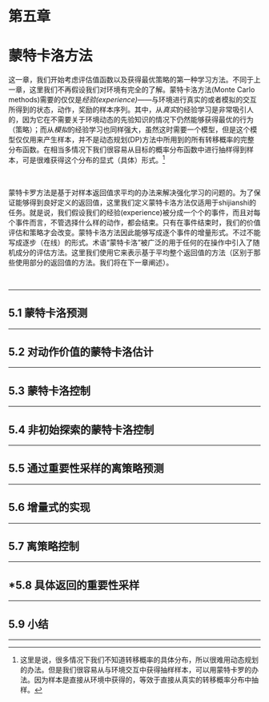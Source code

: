 # 第五章  

# 蒙特卡洛方法

​	这一章，我们开始考虑评估值函数以及获得最优策略的第一种学习方法。不同于上一章，这里我们不再假设我们对环境有完全的了解。蒙特卡洛方法(Monte Carlo methods)需要的仅仅是*经验(experience)*——与环境进行真实的或者模拟的交互所得到的状态，动作，奖励的样本序列。其中，从*真实*的经验学习是非常吸引人的，因为它在不需要关于环境动态的先验知识的情况下仍然能够获得最优的行为（策略）；而从*模拟*的经验学习也同样强大，虽然这时需要一个模型，但是这个模型仅仅用来产生样本，并不是动态规划(DP)方法中所用到的所有转移概率的完整分布函数。在相当多情况下我们很容易从目标的概率分布函数中进行抽样得到样本，可是很难获得这个分布的显式（具体）形式。[^译者注1]

​		

[^译者注1]: 这里是说，很多情况下我们不知道转移概率的具体分布，所以很难用动态规划的办法。但是我们很容易从与环境交互中获得抽样样本，可以用蒙特卡罗的办法。因为样本是直接从环境中获得的，等效于直接从真实的转移概率分布中抽样。

​	蒙特卡罗方法是基于对样本返回值求平均的办法来解决强化学习的问题的。为了保证能够得到良好定义的返回值，这里我们定义蒙特卡洛方法仅适用于shijianshi的任务。就是说，我们假设我们的经验(experience)被分成一个个的事件，而且对每个事件而言，不管选择什么样的动作，都会结束。只有在事件结束时，我们的价值评估和策略才会改变。蒙特卡洛方法因此能够写成逐个事件的增量形式。不过不能写成逐步（在线）的形式。术语“蒙特卡洛”被广泛的用于任何的在操作中引入了随机成分的评估方法。这里我们使用它来表示基于平均整个返回值的方法（区别于那些使用部分的返回值的方法。我们将在下一章阐述）。

​	



---



## 5.1 蒙特卡洛预测



---



## 5.2 对动作价值的蒙特卡洛估计



---



## 5.3 蒙特卡洛控制



---



## 5.4 非初始探索的蒙特卡洛控制



---



## 5.5 通过重要性采样的离策略预测



---



## 5.6 增量式的实现



---



## 5.7 离策略控制



---



## *5.8 具体返回的重要性采样



---



## 5.9 小结



---



 

